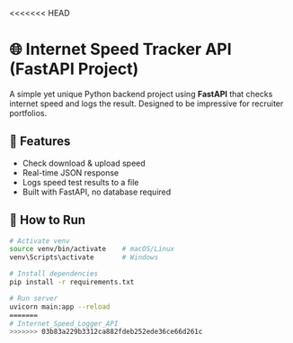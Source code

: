 <<<<<<< HEAD
# 🌐 Internet Speed Tracker API (FastAPI Project)

A simple yet unique Python backend project using **FastAPI** that checks internet speed and logs the result. Designed to be impressive for recruiter portfolios.

## 🚀 Features
- Check download & upload speed
- Real-time JSON response
- Logs speed test results to a file
- Built with FastAPI, no database required

## 🧪 How to Run
```bash
# Activate venv
source venv/bin/activate    # macOS/Linux
venv\Scripts\activate       # Windows

# Install dependencies
pip install -r requirements.txt

# Run server
uvicorn main:app --reload
=======
# Internet_Speed_Logger_API
>>>>>>> 03b83a229b3312ca882fdeb252ede36ce66d261c
